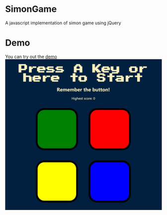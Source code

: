 # SimonGame

A javascript implementation of simon game using jQuery

# Demo
You can try out the [demo](https://mennzz.github.io/SimonGame/)
![Game Screenshot](image/cover.JPG)
